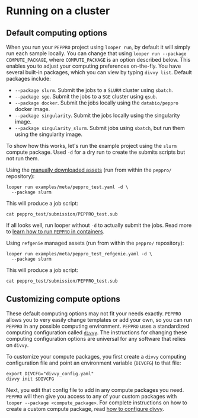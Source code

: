 # Running on a cluster

## Default computing options

When you run your `PEPPRO` project using `looper run`, by default it will simply run each sample locally. You can change that using `looper run --package COMPUTE_PACKAGE`, where `COMPUTE_PACKAGE` is an option described below. This enables you to adjust your computing preferences on-the-fly. You have several built-in packages, which you can view by typing `divvy list`. Default packages include:

- `--package slurm`. Submit the jobs to a `SLURM` cluster using `sbatch`.
- `--package sge`. Submit the jobs to a `SGE` cluster using `qsub`.
- `--package docker`. Submit the jobs locally using the `databio/peppro` docker image.
- `--package singularity`. Submit the jobs locally using the singularity image.
- `--package singularity_slurm`. Submit jobs using `sbatch`, but run them using the singularity image.

To show how this works, let's run the example project using the `slurm` compute package. Used `-d` for a dry run to create the submits scripts but not run them.

Using the [manually downloaded assets](assets.md#example-using-manually-managed-assets) (run from within the `peppro/` repository):
```console
looper run examples/meta/peppro_test.yaml -d \
  --package slurm
```

This will produce a job script:

```console
cat peppro_test/submission/PEPPRO_test.sub
```

If all looks well, run looper without `-d` to actually submit the jobs. Read more to [learn how to run `PEPPRO` in containers](run-container.md). 

Using `refgenie` managed assets (run from within the `peppro/` repository):
```console
looper run examples/meta/peppro_test_refgenie.yaml -d \
  --package slurm
```

This will produce a job script:

```console
cat peppro_test/submission/PEPPRO_test.sub
```

## Customizing compute options

These default computing options may not fit your needs exactly. `PEPPRO` allows you to very easily change templates or add your own, so you can run `PEPPRO` in any possible computing environment. `PEPPRO` uses a standardized computing configuration called [`divvy`](https://divvy.databio.org). The instructions for changing these computing configuration options are universal for any software that relies on `divvy`. 

To customize your compute packages, you first create a `divvy` computing configuration file and point an environment variable (`DIVCFG`) to that file:

```console
export DIVCFG="divvy_config.yaml"
divvy init $DIVCFG
```

Next, you edit that config file to add in any compute packages you need. `PEPPRO` will then give you access to any of your custom packages with `looper --package <compute_package>`. For complete instructions on how to create a custom compute package, read [how to configure divvy](https://divvy.databio.org/en/latest/configuration/). 
